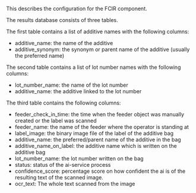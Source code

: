 This describes the configuration for the FCIR component.

The results database consists of three tables.

The first table contains a list of additive names with the following columns:
   - additive_name: the name of the additive
   - additive_synonym: the synonym or parent name of the additive (usually the preferred name)

The second table contains a list of lot number names with the following columns:
   - lot_number_name: the name of the lot number
   - additive_name: the additive linked to the lot number

The third table contains the following columns:
   - feeder_check_in_time: the time when the feeder object was manually created or the label was scanned
   - feeder_name: the name of the feeder where the operator is standing at
   - label_image: the binary image file of the label of the additive bag
   - additive_name: the preferred/parent name of the additive in the bag
   - additive_name_on_label: the additive name which is written on the additive bag
   - lot_number_name: the lot number written on the bag
   - status: status of the ai-service process
   - confidence_score: percentage score on how confident the ai is of the resulting text of the scanned image.
   - ocr_text: The whole text scanned from the image
   
